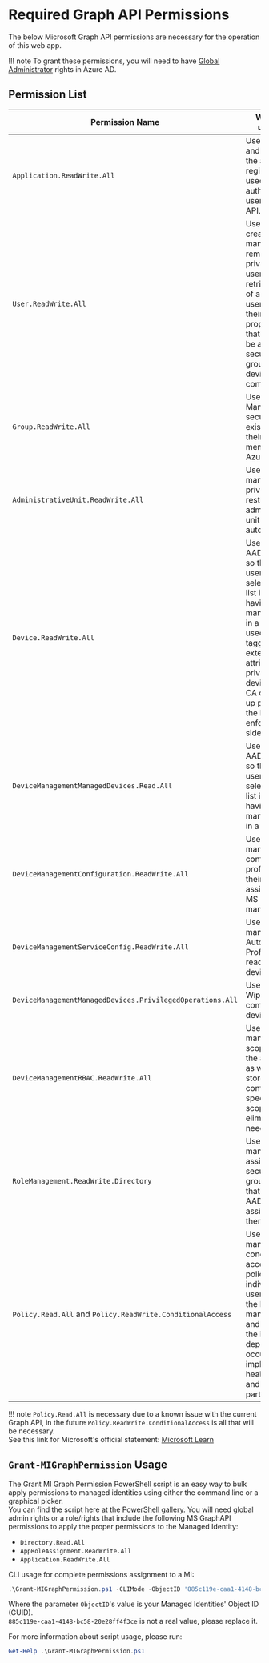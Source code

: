 # Required Graph API Permissions

The below Microsoft Graph API permissions are necessary for the operation of this web app.  

!!! note
    To grant these permissions, you will need to have [Global Administrator](https://learn.microsoft.com/en-us/azure/active-directory/roles/permissions-reference#groups-administrator) rights in Azure AD.  

## Permission List

| Permission Name | What it is used for |
|-----------------|---------------------|
| `Application.ReadWrite.All` | Used to create and maintain the app registration used to authenticate users to the API. |
| `User.ReadWrite.All` | Used to create, list, manage, and remove privileged users and retrieve a list of all non-users (and their properties) so that they can be added to security groups and device configurations. |
| `Group.ReadWrite.All` | Used to Manage security group existence and their membership in Azure AD. |
| `AdministrativeUnit.ReadWrite.All` | Used to manage the privileged restricted administrative unit automatically. |
| `Device.ReadWrite.All` | Used to list all AAD devices so that end users can select from a list instead of having to manually put in a GUID. Also used for tagging the extension attribute of the privileged device so that CA can pick it up properly on the hardware enforcement side of things.|
| `DeviceManagementManagedDevices.Read.All` | Used to list all AAD devices so that end users can select from a list instead of having to manually put in a GUID. |
| `DeviceManagementConfiguration.ReadWrite.All` | Used to manage configuration profiles and their assignments in MS Endpoint manager. |
| `DeviceManagementServiceConfig.ReadWrite.All` | Used to manage Autopilot Profiles and read Autopilot device data |
| `DeviceManagementManagedDevices.PrivilegedOperations.All` | Used to issue Wipe commands to devices |
| `DeviceManagementRBAC.ReadWrite.All` | Used to manage the scope tag that the app uses as well as store the app's config in the specified scope tag to eliminate the need for a DB. |
| `RoleManagement.ReadWrite.Directory` | Used to manage role assigned security groups (SGs that can have AAD Roles assigned to them). |
| `Policy.Read.All` and `Policy.ReadWrite.ConditionalAccess` | Used to manage the conditional access policies for individual users during the lifecycle management and for when the initial deployment occurs to implement health checks, and identity partitioning. |

!!! note
    `Policy.Read.All` is necessary due to a known issue with the current Graph API, in the future `Policy.ReadWrite.ConditionalAccess` is all that will be necessary.  
    See this link for Microsoft's official statement: [Microsoft Learn](https://learn.microsoft.com/en-us/graph/known-issues#conditional-access-policy-requires-consent-to-permission)

## `Grant-MIGraphPermission` Usage

The Grant MI Graph Permission PowerShell script is an easy way to bulk apply permissions to managed identities using either the command line or a graphical picker.  
You can find the script here at the [PowerShell gallery](https://www.powershellgallery.com/packages/Grant-MIGraphPermission).
You will need global admin rights or a role/rights that include the following MS GraphAPI permissions to apply the proper permissions to the Managed Identity:

- `Directory.Read.All`
- `AppRoleAssignment.ReadWrite.All`
- `Application.ReadWrite.All`

CLI usage for complete permissions assignment to a MI:

``` PowerShell linenums="1"
.\Grant-MIGraphPermission.ps1 -CLIMode -ObjectID '885c119e-caa1-4148-bc58-20e28ff4f3ce' -PermissionName 'Application.ReadWrite.All', 'User.ReadWrite.All', 'Group.ReadWrite.All', 'AdministrativeUnit.ReadWrite.All', 'Device.ReadWrite.All', 'DeviceManagementManagedDevices.Read.All', 'DeviceManagementConfiguration.ReadWrite.All', 'DeviceManagementServiceConfig.ReadWrite.All', 'DeviceManagementManagedDevices.PrivilegedOperations.All', 'DeviceManagementRBAC.ReadWrite.All', 'RoleManagement.ReadWrite.Directory', 'Policy.Read.All', 'Policy.ReadWrite.ConditionalAccess'
```

Where the parameter `ObjectID`'s value is your Managed Identities' Object ID (GUID).  
`885c119e-caa1-4148-bc58-20e28ff4f3ce` is not a real value, please replace it.

For more information about script usage, please run:

``` PowerShell linenums="1"
Get-Help .\Grant-MIGraphPermission.ps1
```
